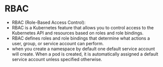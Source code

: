 # RBAC
- RBAC (Role-Based Access Control):
- RBAC is a Kubernetes feature that allows you to control access to the Kubernetes API and resources based on roles and role bindings. 
- RBAC defines roles and role bindings that determine what actions a user, group, or service account can perform.
- when you create a namespace by default one default service account will create. When a pod is created, it is automatically assigned a default service account unless specified otherwise.
